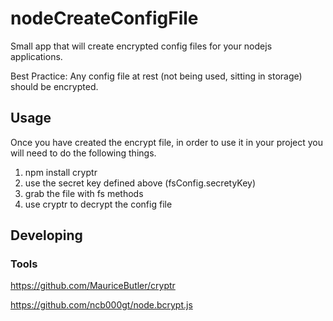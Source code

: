 
# nodeCreateConfigFile
Small app that will create encrypted config files for your nodejs applications.

Best Practice: Any config file at rest (not being used, sitting in storage) should be encrypted.

## Usage
Once you have created the encrypt file, in order to use it in your project you will need to do the following things.

1. npm install cryptr
2. use the secret key defined above (fsConfig.secretyKey)
3. grab the file with fs methods
4. use cryptr to decrypt the config file


## Developing



### Tools
https://github.com/MauriceButler/cryptr

https://github.com/ncb000gt/node.bcrypt.js
